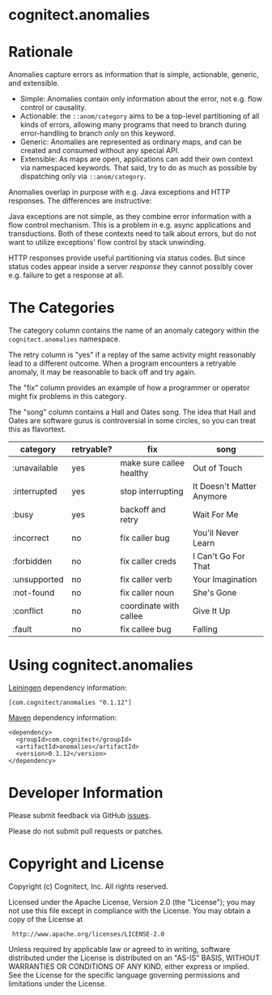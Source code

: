 # cognitect.anomalies

# Rationale

Anomalies capture errors as information that is simple, actionable,
generic, and extensible.

* Simple: Anomalies contain only information about the error, not
  e.g. flow control or causality.
* Actionable: the `::anom/category` aims to be a top-level
  partitioning of all kinds of errors, allowing many programs that need to
  branch during error-handling to branch *only* on this keyword.
* Generic: Anomalies are represented as ordinary maps, and can be created
  and consumed without any special API.
* Extensible: As maps are open, applications can add their own context
  via namespaced keywords. That said, try to do as much as possible
  by dispatching only via `::anom/category`.

Anomalies overlap in purpose with e.g. Java exceptions and HTTP
responses. The differences are instructive:

Java exceptions are not simple, as they combine error information with
a flow control mechanism. This is a problem in e.g. async applications
and transductions. Both of these contexts need to talk about errors,
but do not want to utilize exceptions' flow control by stack
unwinding.

HTTP responses provide useful partitioning via status codes. But since
status codes appear inside a server *response* they cannot possibly
cover e.g. failure to get a response at all.

# The Categories

The category column contains the name of an anomaly category within
the `cognitect.anomalies` namespace.

The retry column is "yes" if a replay of the same activity might
reasonably lead to a different outcome. When a program encounters a
retryable anomaly, it may be reasonable to back off and try again.

The "fix" column provides an example of how a programmer or operator
might fix problems in this category.

The "song" column contains a Hall and Oates song. The idea that Hall
and Oates are software gurus is controversial in some circles, so you
can treat this as flavortext.

| category | retryable? | fix | song |
| ---- | ---- | --- | --- |
| :unavailable | yes | make sure callee healthy | Out of Touch |
| :interrupted | yes | stop interrupting | It Doesn't Matter Anymore |
| :busy | yes | backoff and retry | Wait For Me |
| :incorrect | no | fix caller bug | You'll Never Learn |
| :forbidden | no | fix caller creds | I Can't Go For That |
| :unsupported | no | fix caller verb | Your Imagination |
| :not-found | no | fix caller noun | She's Gone |
| :conflict | no | coordinate with callee | Give It Up |
| :fault | no | fix callee bug | Falling |

# Using cognitect.anomalies

[Leiningen](https://github.com/technomancy/leiningen) dependency information:

    [com.cognitect/anomalies "0.1.12"]

[Maven](http://maven.apache.org/) dependency information:

    <dependency>
      <groupId>com.cognitect</groupId>
      <artifactId>anomalies</artifactId>
      <version>0.1.12</version>
    </dependency>

# Developer Information

Please submit feedback via GitHub
[issues](https://github.com/cognitect-labs/anomalies/issues).

Please do not submit pull requests or patches.

# Copyright and License

Copyright (c) Cognitect, Inc.
All rights reserved.

Licensed under the Apache License, Version 2.0 (the "License");
you may not use this file except in compliance with the License.
You may obtain a copy of the License at

     http://www.apache.org/licenses/LICENSE-2.0

Unless required by applicable law or agreed to in writing, software
distributed under the License is distributed on an "AS-IS" BASIS,
WITHOUT WARRANTIES OR CONDITIONS OF ANY KIND, either express or implied.
See the License for the specific language governing permissions and
limitations under the License.

